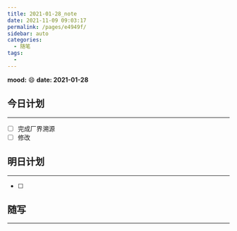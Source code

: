 ```yaml
---
title: 2021-01-28_note
date: 2021-11-09 09:03:17
permalink: /pages/e4949f/
sidebar: auto
categories:
  - 随笔
tags:
  - 
---
```

**mood:** :smile:  																		**date: 2021-01-28**  
## 今日计划  
------
- [ ]  完成厂界溯源
- [ ]  修改
## 明日计划  
------
- [ ]  
## 随写 
------

